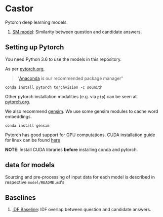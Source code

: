 # Castor

Pytorch deep learning models.

1. [SM model](./sm_model/): Similarity between question and candidate answers.


## Setting up Pytorch

You need Python 3.6 to use the models in this repository.

As per [pytorch.org](pytorch.org), 
> "[Anaconda](https://www.continuum.io/downloads) is our recommended package manager"

```conda install pytorch torchvision -c soumith```

Other pytorch installation modalities (e.g. via ```pip```) can be seen at [pytorch.org](pytorch.org).

We also recommend [gensim](https://radimrehurek.com/gensim/). We use some gensim modules to cache word embeddings.

```conda install gensim```


Pytorch has good support for GPU computations. 
CUDA installation guide for linux can be found [here](http://docs.nvidia.com/cuda/cuda-installation-guide-linux/)

**NOTE**: Install CUDA libraries **before** installing conda and pytorch.


## data for models

Sourcing and pre-processing of input data for each model is described in respective ```model/README.md```'s

## Baselines

1. [IDF Baseline](./idf_baseline/): IDF overlap between question and candidate answers.
